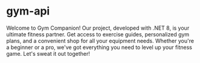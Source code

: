 # gym-api
Welcome to Gym Companion!  Our project, developed with .NET 8, is your ultimate fitness partner. Get access to exercise guides, personalized gym plans, and a convenient shop for all your equipment needs. Whether you're a beginner or a pro, we've got everything you need to level up your fitness game. Let's sweat it out together!
